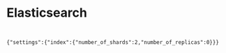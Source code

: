 # Elasticsearch

## 
```

{"settings":{"index":{"number_of_shards":2,"number_of_replicas":0}}}






















```
